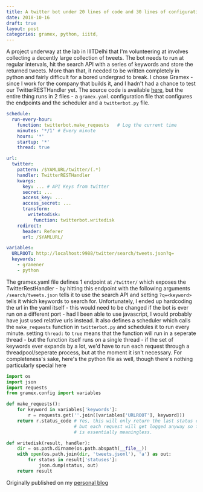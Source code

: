 ```yaml
---
title: A twitter bot under 20 lines of code and 30 lines of configuration
date: 2018-10-16
draft: true
layout: post
categories: gramex, python, iiitd,
---
```


A project underway at the lab in IIITDelhi that I'm volunteering at involves collecting a decently large collection of tweets. The bot needs to run at regular intervals, hit the search API with a series of keywords and store the returned tweets. More than that, it needed to be written completely in python and fairly difficult for a bored undergrad to break. I chose Gramex - since I work for the company that builds it, and I hadn't had a chance to test our TwitterRESTHandler yet. 
The source code is available [here](https://github.com/Hitkul/Twitter_gramex_bot), but the entire thing runs in 2 files - a `gramex.yaml` configuration file that configures the endpoints and the scheduler and a `twitterbot.py` file.

```yaml
schedule:
  run-every-hour:
    function: twitterbot.make_requests   # Log the current time
    minutes: '*/1' # Every minute
    hours: '*'
    startup: '*'
    thread: true

url:
  twitter: 
    pattern: /$YAMLURL/twitter/(.*)
    handler: TwitterRESTHandler
    kwargs:
      key: ... # API Keys from twitter
      secret: ...
      access_key: ...
      access_secret: ...
      transform:
        writetodisk:
          function: twitterbot.writedisk
    redirect:
      header: Referer
      url: /$YAMLURL/

variables:
  URLROOT: http://localhost:9988/twitter/search/tweets.json?q=
  keywords:
    - gramener
    - python
```
The gramex.yaml file defines 1 endpoint at `/twitter/` which exposes the TwitterRestHandler - by hitting this endpoint with the following arguments `/search/tweets.json` tells it to use the search API and setting `?q=<keyword>` tells it which keywords to search for. Unfortunately, I ended up hardcoding the url in the yaml itself - this would need to be changed if the bot is ever run on a different port - had I been able to use javascript, I would probably have just used relative urls instead. 
It also defines a scheduler which calls the `make_requests` function in `twitterbot.py` and schedules it to run every minute. setting `thread:` to `true` means that the function will run in a seperate thread - but the function itself runs on a single thread - if the set of keywords ever expands by a lot, we'd have to run each request through a threadpool/seperate process, but at the moment it isn't necessary. 
For completeness's sake, here's the python file as well, though there's nothing particularly special here

```python
import os
import json
import requests
from gramex.config import variables

def make_requests():
    for keyword in variables['keywords']:
        r = requests.get(''.join([variables['URLROOT'], keyword]))
    return r.status_code # Yes, this will only return the last status code - 
                         # but each request will get logged anyway so this return 
                         # is essentially meaningless. 

def writedisk(result, handler):
    dir = os.path.dirname(os.path.abspath(__file__))
    with open(os.path.join(dir, 'tweets.jsonl'), 'a') as out:
        for status in result['statuses']:
            json.dump(status, out)
    return result
```

Originally published on my [personal blog](https://www.calmdownkarm.com/2018/twitterbot)